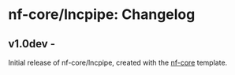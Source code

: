 # nf-core/lncpipe: Changelog

## v1.0dev - <date>
Initial release of nf-core/lncpipe, created with the [nf-core](http://nf-co.re/) template.
